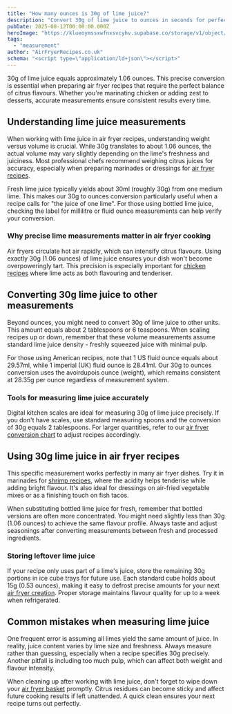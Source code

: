 ```yaml
---
title: "How many ounces is 30g of lime juice?"
description: "Convert 30g of lime juice to ounces in seconds for perfect air fryer meals. Get precise measurements for zesty, balanced flavours every time."
pubDate: 2025-08-12T00:00:00.000Z
heroImage: "https://klueoymssxwfnxsvcyhv.supabase.co/storage/v1/object/public/md/30g-lime-juice-to-ounces-3be9cfea.webp"
tags:
  - "measurement"
author: "AirFryerRecipes.co.uk"
schema: "<script type=\"application/ld+json\"></script>"
---
```


<p>30g of lime juice equals approximately 1.06 ounces. This precise conversion is essential when preparing air fryer recipes that require the perfect balance of citrus flavours. Whether you're marinating chicken or adding zest to desserts, accurate measurements ensure consistent results every time.</p>

<h2>Understanding lime juice measurements</h2>
<p>When working with lime juice in air fryer recipes, understanding weight versus volume is crucial. While 30g translates to about 1.06 ounces, the actual volume may vary slightly depending on the lime's freshness and juiciness. Most professional chefs recommend weighing citrus juices for accuracy, especially when preparing marinades or dressings for <a href=https://www.airfryerrecipe.co.uk/recipes>air fryer recipes</a>.</p>

<p>Fresh lime juice typically yields about 30ml (roughly 30g) from one medium lime. This makes our 30g to ounces conversion particularly useful when a recipe calls for "the juice of one lime". For those using bottled lime juice, checking the label for millilitre or fluid ounce measurements can help verify your conversion.</p>

<h3>Why precise lime measurements matter in air fryer cooking</h3>
<p>Air fryers circulate hot air rapidly, which can intensify citrus flavours. Using exactly 30g (1.06 ounces) of lime juice ensures your dish won't become overpoweringly tart. This precision is especially important for <a href=https://www.airfryerrecipe.co.uk/recipe-category/chicken>chicken recipes</a> where lime acts as both flavouring and tenderiser.</p>

<h2>Converting 30g lime juice to other measurements</h2>
<p>Beyond ounces, you might need to convert 30g of lime juice to other units. This amount equals about 2 tablespoons or 6 teaspoons. When scaling recipes up or down, remember that these volume measurements assume standard lime juice density - freshly squeezed juice with minimal pulp.</p>

<p>For those using American recipes, note that 1 US fluid ounce equals about 29.57ml, while 1 imperial (UK) fluid ounce is 28.41ml. Our 30g to ounces conversion uses the avoirdupois ounce (weight), which remains consistent at 28.35g per ounce regardless of measurement system.</p>

<h3>Tools for measuring lime juice accurately</h3>
<p>Digital kitchen scales are ideal for measuring 30g of lime juice precisely. If you don't have scales, use standard measuring spoons and the conversion of 30g equals 2 tablespoons. For larger quantities, refer to our <a href=https://www.airfryerrecipe.co.uk/air-fryer-conversion-chart>air fryer conversion chart</a> to adjust recipes accordingly.</p>

<h2>Using 30g lime juice in air fryer recipes</h2>
<p>This specific measurement works perfectly in many air fryer dishes. Try it in marinades for <a href=https://www.airfryerrecipe.co.uk/recipe-category/shrimp>shrimp recipes</a>, where the acidity helps tenderise while adding bright flavour. It's also ideal for dressings on air-fried vegetable mixes or as a finishing touch on fish tacos.</p>

<p>When substituting bottled lime juice for fresh, remember that bottled versions are often more concentrated. You might need slightly less than 30g (1.06 ounces) to achieve the same flavour profile. Always taste and adjust seasonings after converting measurements between fresh and processed ingredients.</p>

<h3>Storing leftover lime juice</h3>
<p>If your recipe only uses part of a lime's juice, store the remaining 30g portions in ice cube trays for future use. Each standard cube holds about 15g (0.53 ounces), making it easy to defrost precise amounts for your next <a href=https://www.airfryerrecipe.co.uk>air fryer creation</a>. Proper storage maintains flavour quality for up to a week when refrigerated.</p>

<h2>Common mistakes when measuring lime juice</h2>
<p>One frequent error is assuming all limes yield the same amount of juice. In reality, juice content varies by lime size and freshness. Always measure rather than guessing, especially when a recipe specifies 30g precisely. Another pitfall is including too much pulp, which can affect both weight and flavour intensity.</p>

<p>When cleaning up after working with lime juice, don't forget to wipe down your <a href=https://www.airfryerrecipe.co.uk/air-fryer-cleaner>air fryer basket</a> promptly. Citrus residues can become sticky and affect future cooking results if left unattended. A quick clean ensures your next recipe turns out perfectly.</p>
